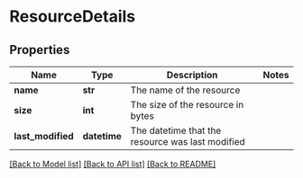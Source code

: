 # ResourceDetails

## Properties
Name | Type | Description | Notes
------------ | ------------- | ------------- | -------------
**name** | **str** | The name of the resource | 
**size** | **int** | The size of the resource in bytes | 
**last_modified** | **datetime** | The datetime that the resource was last modified | 

[[Back to Model list]](../README.md#documentation-for-models) [[Back to API list]](../README.md#documentation-for-api-endpoints) [[Back to README]](../README.md)


